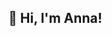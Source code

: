 ## 👋 Hi, I'm Anna! 

<!--
**aniajasiota/aniajasiota** is a ✨ _special_ ✨ repository because its `README.md` (this file) appears on your GitHub profile.

🎓 About Me
Second-year Computer Science student

Passionate about coding and technology

Always eager to learn and improve my skills

💻 Tech Stack
Experienced with: C, C++, C#, Python, HTML, CSS, SQL

🎯 Hobbies & Interests
💃 Dancing

🏋️ Working out at the gym

⛰️ Hiking

✈️ Traveling

🚀 Let's Connect!
I'm always open to collaboration and new opportunities. Feel free to reach out!
-->
